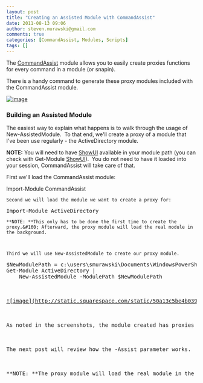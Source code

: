 ```yaml
---
layout: post
title: "Creating an Assisted Module with CommandAssist"
date: 2011-08-13 09:06
author: steven.murawski@gmail.com
comments: true
categories: [CommandAssist, Modules, Scripts]
tags: []
---
```



The [CommandAssist](/blog/2011/08/announcing-commandassist) module allows you to easily create proxies functions for every command in a module (or snapin).&#160;&#160; 



There is a handy command to generate these proxy modules included with the CommandAssist module.&#160; 



<a href="http://static.squarespace.com/static/50a13c5be4b039333cb95a3b/50acf4c0e4b0c945709cfb5c/50acf4c1e4b0c945709cfb86/1313226370000/?format=original">![image](http://static.squarespace.com/static/50a13c5be4b039333cb95a3b/50acf4c0e4b0c945709cfb5c/50acf4c1e4b0c945709cfb89/1313226371000/?format=original "image")</a>



### Building an Assisted Module




The easiest way to explain what happens is to walk through the usage of New-AssistedModule.&#160; To that end, we'll create a proxy of a module that I've been use regularly - the ActiveDirectory module.



**NOTE:** You will need to have <a href="http://www.showui.com" target="_blank">ShowUI</a> available in your module path (you can check with Get-Module <a href="http://www.showui.com" target="_blank">ShowUI</a>).&#160; You do not need to have it loaded into your session, CommandAssist will take care of that.



First we'll load the CommandAssist module:



Import-Module CommandAssist</pre>

    
    Second we will load the module we want to create a proxy for:
    
<pre language="powershell">Import-Module ActiveDirectory</pre>

    
    **NOTE: **This only has to be done the first time to create the proxy.&#160; Afterward, the proxy module will load the real module in the background.
    

    
    Third we will use New-AssistedModule to create our proxy module.
    
<pre language="powershell">$NewModulePath = c:\users\smurawski\Documents\WindowsPowerShell\Modules\AssistedAD
Get-Module ActiveDirectory | 
    New-AssistedModule -ModulePath $NewModulePath



<a href="http://static.squarespace.com/static/50a13c5be4b039333cb95a3b/50acf4c0e4b0c945709cfb5c/50acf4c1e4b0c945709cfb8c/1313226377000/?format=original">![image](http://static.squarespace.com/static/50a13c5be4b039333cb95a3b/50acf4c0e4b0c945709cfb5c/50acf4c2e4b0c945709cfb8f/1313226379000/?format=original "image")</a>



As noted in the screenshots, the module created has proxies for each command that add the -assist parameter.&#160; There also is a module file that will load all of the proxies, as well as the source module (in this example, AssistedAD.psm1).



The next post will review how the -Assist parameter works.



**NOTE: **The proxy module will load the real module in the background (so if you distribute it, the end user will need the source module or snapin as well).

